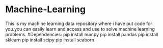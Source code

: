 # Machine-Learning
This is my machine learning data repository where i have put code for you.you can easily learn and access and use to solve machine learning problems.
#Dependencies:
pip install numpy
pip install pandas
pip install sklearn
pip install scipy
pip install seaborn
